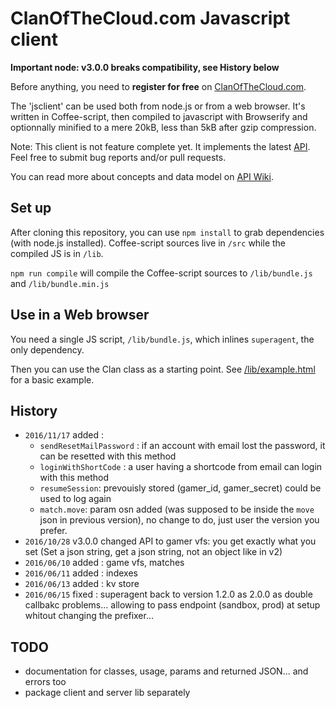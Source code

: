 # ClanOfTheCloud.com Javascript client

**Important node: v3.0.0 breaks compatibility, see History below**

Before anything, you need to **register for free** on [ClanOfTheCloud.com](http://account.clanofthecloud.com).

The 'jsclient' can be used both from node.js or from a web browser. It's written in Coffee-script, then compiled to
javascript with Browserify and optionnally minified to a mere 20kB, less than 5kB after gzip compression.

Note: This client is not feature complete yet. It implements the latest [API](http://docs.clanofthecloud.apiary.io/#).
Feel free to submit bug reports and/or pull requests.

You can read more about concepts and data model on [API Wiki](https://github.com/clanofthecloud/api/wiki).

## Set up

After cloning this repository, you can use `npm install` to grab dependencies (with node.js installed).
Coffee-script sources live in `/src` while the compiled JS is in `/lib`.

`npm run compile` will compile the Coffee-script sources to `/lib/bundle.js` and `/lib/bundle.min.js`

## Use in a Web browser

You need a single JS script, `/lib/bundle.js`, which inlines `superagent`, the only dependency.

Then you can use the Clan class as a starting point. See [/lib/example.html](https://github.com/clanofthecloud/javascript-client/blob/master/lib/example.html)
for a basic example.

## History

- `2016/11/17` added :
	- `sendResetMailPassword` : if an account with email lost the password, it can be resetted with this method 
	- `loginWithShortCode` : a user having a shortcode from email can login with this method
	- `resumeSession`: prevouisly stored (gamer_id, gamer_secret) could be used to log again
	- `match.move`: param osn added (was supposed to be inside the `move` json in previous version), no change to do, just user the version you prefer. 
- `2016/10/28` v3.0.0 changed API to gamer vfs: you get exactly what you set (Set a json string, get a json string, not an object like in v2)
- `2016/06/10` added : game vfs, matches
- `2016/06/11` added : indexes
- `2016/06/13` added : kv store 
- `2016/06/15` fixed : superagent back to version 1.2.0 as 2.0.0 as double callbakc problems...
			 allowing to pass endpoint (sandbox, prod) at setup whitout changing the prefixer...

## TODO

- documentation for classes, usage, params and returned JSON... and errors too
- package client and server lib separately

